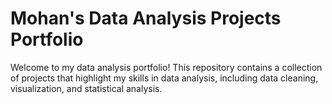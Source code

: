 # Mohan's Data Analysis Projects Portfolio

Welcome to my data analysis portfolio! This repository contains a collection of projects that highlight my skills in data analysis, including data cleaning, visualization, and statistical analysis.
